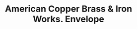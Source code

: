 ---
doi: 10.7916/D8N317ZS
date_other: '1897'
date_other_textual: '1897'
form: printed ephemera
genre:
- Envelopes
name:
- American Copper Brass & Iron Works
object_in_context_url: https://biggert.cul.columbia.edu/items/view/ave_biggert_00154
subject_hierarchical_geographic:
- Chicago, Illinois, United States
subject_name:
- American Copper Brass & Iron Works
title: American Copper Brass & Iron Works. Envelope
sort_title: American Copper Brass & Iron Works. Envelope
call_number: ave_biggert_00154
coordinates:
- 41.83694444444445,-87.68472222222222
pid: ave_biggert_00154
identifiers: ave_biggert_00154
thumbnail: https://derivativo-2.library.columbia.edu/iiif/2/ldpd:345123/full/!256,256/0/native.jpg
permalink: /biggert/ave_biggert_00154/
layout: iiif-image-page
---